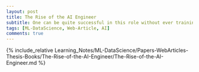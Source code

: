 ```yaml
---
layout: post
title: The Rise of the AI Engineer
subtitle: One can be quite successful in this role without ever training anything!
tags: [ML-DataScience, Web-Article, AI]
comments: true
---
```


{% include_relative Learning_Notes/ML-DataScience/Papers-WebArticles-Thesis-Books/The-Rise-of-the-AI-Engineer/The-Rise-of-the-AI-Engineer.md %}
